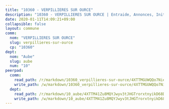 ```yaml
---
title: "10360 - VERPILLIERES SUR OURCE"
description: "10360 - VERPILLIERES SUR OURCE | Entraide, Annonces, Initiatives"
date: 2020-01-11T14:09:21+09:00
collapsible: false
layout: commune
comm:
  nom: "VERPILLIERES SUR OURCE"
  slug: verpillieres-sur-ource
  cp: "10360"
dept:
  nom: "Aube"
  slug: aube
  num: "10"
peerpad:
  comm:
    read_path: /r/markdown/10360_verpillieres-sur-ource/4XTTMGUWQQo7NieqSWBrYUiLxHZZgYoz5wNuuczKtXwLPWtiE
    write_path: /w/markdown/10360_verpillieres-sur-ource/4XTTMGUWQQo7NieqSWBrYUiLxHZZgYoz5wNuuczKtXwLPWtiE-K3TgV872wWth6nSrooaQwWDLdSKXunkxTyxbQFFz5VTdsd2LQhZcmcGrrw1cMSSsLUWVPdTQk65sQbkeMJYaQfYBXKy585wduAEEdj19TmRFuRipTKpNRaXVaHBgAHHjB3uPLTSa
  dept:
    read_path: /r/markdown/10_aube/4XTTM41Zu8MQYJwyv3tJHGTrorxtnyikD68DsVemyiZk3ThMz
    write_path: /w/markdown/10_aube/4XTTM41Zu8MQYJwyv3tJHGTrorxtnyikD68DsVemyiZk3ThMz-K3TgTmGUJaeXhcyrKr3gXoqmq82GkfYoTwSCbr39jXo2qoiz4eMZ1zWf94tEK8PkgCEQwZ6j878iec7q7nyW22BbTVtKr2C3mJwkjMoqhPxRA9brvyfx2cZBiMVgJntTtrf7GrDW
---
```



